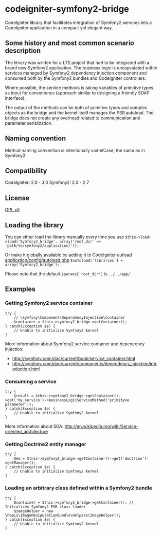 # codeigniter-symfony2-bridge
CodeIgniter library that facilitates integration of Symfony2 services into a CodeIgniter application in a compact yet
elegant way.

## Some history and most common scenario description

The library was written for a LTS project that had to be integrated with a brand new Symfony2 application.
The business logic is encapsulated within services managed by Symfony2 dependency injection component and consumed both
by the Symfony2 bundles and CodeIgniter controllers.

Where possible, the service methods is taking variables of primitive types as input for convenience
(approach similar to designing a friendly SOAP interface).

The output of the methods can be both of primitive types and complex objects as the bridge and the kernel itself
manages the PSR autoload. The bridge does not create any overhead related to communication and parameter serialization.

## Naming convention
Method naming convention is intentionally camelCase, the same as in Symfony2

## Compatibility
CodeIgniter: 2.0 - 3.0
Symfony2: 2.0 - 2.7

## License
[GPL v3](http://www.gnu.org/licenses/gpl-3.0.txt)

## Loading the library
You can either load the library manually every time you use
```$this->load->load('Symfony2_bridge', array('root_dir' => 'path/to/symfony2/application/'));```

Or make it globally available by adding it to CodeIgniter autload
[application/config/autoload.php](https://github.com/bcit-ci/CodeIgniter/blob/develop/application/config/autoload.php#L63)
```$autoload['libraries'] = array('Symfony2_bridge');```

Please note that the default `$params['root_dir']` is `../../app/`

## Examples

### Getting Symfony2 service container
```
try {
    // \Symfony\Component\DependencyInjection\Container
    $container = $this->symfony2_bridge->getContainer();
} catch(Exception $e) {
    // Unable to initialize Symfony2 kernel
}
```
More information about Symfony2 service container and depencency injection:
* http://symfony.com/doc/current/book/service_container.html
* http://symfony.com/doc/current/components/dependency_injection/introduction.html

### Consuming a service
```
try {
    $result = $this->symfony2_bridge->getContainer()->get('my_service')->businessLogicServiceMethod('primityve parameter'));
} catch(Exception $e) {
    // Unable to initialize Symfony2 kernel
}
```
More information about SOA: http://en.wikipedia.org/wiki/Service-oriented_architecture

### Getting Doctrine2 entity manager
```
try {
    $em = $this->symfony2_bridge->getContainer()->get('doctrine')->getManager();
} catch(Exception $e) {
    // Unable to initialize Symfony2 kernel
}
```

### Loading an arbitrary class defined within a Symfony2 bundle

```
try {
    $container = $this->symfony2_bridge->getContainer(); // Initializes Symfony2 PSR class loader
    $imageHelper = new \Pepis\ImageManipulationBundle\Helpers\ImageHelper();
} catch(Exception $e) {
    // Unable to initialize Symfony2 kernel
}
```